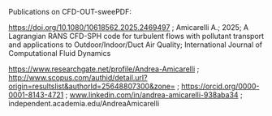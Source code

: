 Publications on CFD-OUT-sweePDF:

https://doi.org/10.1080/10618562.2025.2469497 ;
Amicarelli A.; 2025; A Lagrangian RANS CFD-SPH code for turbulent flows with pollutant transport and applications to Outdoor/Indoor/Duct Air Quality; International Journal of Computational Fluid Dynamics

https://www.researchgate.net/profile/Andrea-Amicarelli ;
http://www.scopus.com/authid/detail.url?origin=resultslist&authorId=25648807300&zone= ;
https://orcid.org/0000-0001-8143-4721 ;
www.linkedin.com/in/andrea-amicarelli-938aba34 ;
independent.academia.edu/AndreaAmicarelli
